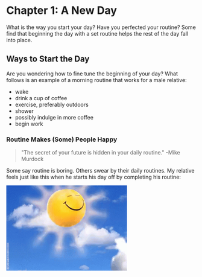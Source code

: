 # Chapter 1: A New Day

What is the way you start your day? Have you perfected your routine? Some find that beginning the day with a set routine helps the rest of the day fall into place.

## Ways to Start the Day

Are you wondering how to fine tune the beginning of your day? What follows is an example of a morning routine that works for a male relative:
- wake
- drink a cup of coffee
- exercise, preferably outdoors
-  shower
  - possibly indulge in more coffee
- begin work

### Routine Makes (Some) People Happy

> "The secret of your future is hidden in your daily routine." -Mike Murdock

Some say routine is boring. Others swear by their daily routines. My relative feels just like this when he starts his day off by completing his routine:

<img src="https://github.com/ljmoody/myrepo/blob/gh-pages/images/happy.gif" alt="Happy Bouncing Sun">

